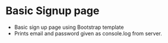 # Basic Signup page
- Basic sign up page using Bootstrap template
- Prints email and password given as console.log from server.